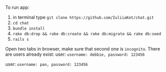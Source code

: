 To run app:

1. in terminal type `git clone https://github.com/IuliiaKot/chat.git`
2. `cd chat`
3. `bundle install`
4. `rake db:drop && rake db:create && rake db:migrate && rake db:seed`
5. `rails s`

Open two tabs in browser, make sure that second one is `incognito`. There are users already exist:
user: `username: debbie, password: 123456`

user: `username: pan, password: 123456`
